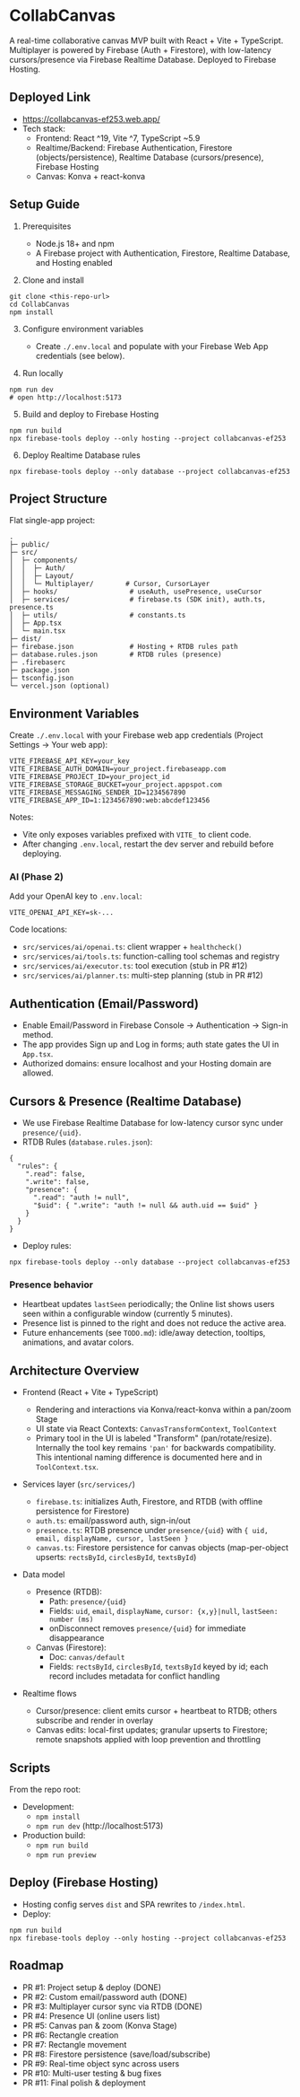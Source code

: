 # CollabCanvas

A real-time collaborative canvas MVP built with React + Vite + TypeScript. Multiplayer is powered by Firebase (Auth + Firestore), with low-latency cursors/presence via Firebase Realtime Database. Deployed to Firebase Hosting.

## Deployed Link

- https://collabcanvas-ef253.web.app/
- Tech stack:
  - Frontend: React ^19, Vite ^7, TypeScript ~5.9
  - Realtime/Backend: Firebase Authentication, Firestore (objects/persistence), Realtime Database (cursors/presence), Firebase Hosting
  - Canvas: Konva + react-konva

## Setup Guide

1) Prerequisites
   - Node.js 18+ and npm
   - A Firebase project with Authentication, Firestore, Realtime Database, and Hosting enabled

2) Clone and install
```
git clone <this-repo-url>
cd CollabCanvas
npm install
```

3) Configure environment variables
   - Create `./.env.local` and populate with your Firebase Web App credentials (see below).

4) Run locally
```
npm run dev
# open http://localhost:5173
```

5) Build and deploy to Firebase Hosting
```
npm run build
npx firebase-tools deploy --only hosting --project collabcanvas-ef253
```

6) Deploy Realtime Database rules
```
npx firebase-tools deploy --only database --project collabcanvas-ef253
```

## Project Structure

Flat single-app project:

```
.
├─ public/
├─ src/
│  ├─ components/
│  │  ├─ Auth/
│  │  ├─ Layout/
│  │  └─ Multiplayer/        # Cursor, CursorLayer
│  ├─ hooks/                  # useAuth, usePresence, useCursor
│  ├─ services/               # firebase.ts (SDK init), auth.ts, presence.ts
│  ├─ utils/                  # constants.ts
│  ├─ App.tsx
│  └─ main.tsx
├─ dist/
├─ firebase.json              # Hosting + RTDB rules path
├─ database.rules.json        # RTDB rules (presence)
├─ .firebaserc
├─ package.json
├─ tsconfig.json
└─ vercel.json (optional)
```

## Environment Variables

Create `./.env.local` with your Firebase web app credentials (Project Settings → Your web app):

```
VITE_FIREBASE_API_KEY=your_key
VITE_FIREBASE_AUTH_DOMAIN=your_project.firebaseapp.com
VITE_FIREBASE_PROJECT_ID=your_project_id
VITE_FIREBASE_STORAGE_BUCKET=your_project.appspot.com
VITE_FIREBASE_MESSAGING_SENDER_ID=1234567890
VITE_FIREBASE_APP_ID=1:1234567890:web:abcdef123456
```

Notes:
- Vite only exposes variables prefixed with `VITE_` to client code.
- After changing `.env.local`, restart the dev server and rebuild before deploying.

### AI (Phase 2)

Add your OpenAI key to `.env.local`:

```
VITE_OPENAI_API_KEY=sk-...
```

Code locations:
- `src/services/ai/openai.ts`: client wrapper + `healthcheck()`
- `src/services/ai/tools.ts`: function-calling tool schemas and registry
- `src/services/ai/executor.ts`: tool execution (stub in PR #12)
- `src/services/ai/planner.ts`: multi-step planning (stub in PR #12)

## Authentication (Email/Password)

- Enable Email/Password in Firebase Console → Authentication → Sign-in method.
- The app provides Sign up and Log in forms; auth state gates the UI in `App.tsx`.
- Authorized domains: ensure localhost and your Hosting domain are allowed.

## Cursors & Presence (Realtime Database)

- We use Firebase Realtime Database for low-latency cursor sync under `presence/{uid}`.
- RTDB Rules (`database.rules.json`):
```
{
  "rules": {
    ".read": false,
    ".write": false,
    "presence": {
      ".read": "auth != null",
      "$uid": { ".write": "auth != null && auth.uid == $uid" }
    }
  }
}
```
- Deploy rules:
```
npx firebase-tools deploy --only database --project collabcanvas-ef253
```

### Presence behavior
- Heartbeat updates `lastSeen` periodically; the Online list shows users seen within a configurable window (currently 5 minutes).
- Presence list is pinned to the right and does not reduce the active area.
- Future enhancements (see `TODO.md`): idle/away detection, tooltips, animations, and avatar colors.

## Architecture Overview

- Frontend (React + Vite + TypeScript)
  - Rendering and interactions via Konva/react-konva within a pan/zoom Stage
  - UI state via React Contexts: `CanvasTransformContext`, `ToolContext`
  - Primary tool in the UI is labeled "Transform" (pan/rotate/resize). Internally the tool key remains `'pan'` for backwards compatibility. This intentional naming difference is documented here and in `ToolContext.tsx`.

- Services layer (`src/services/`)
  - `firebase.ts`: initializes Auth, Firestore, and RTDB (with offline persistence for Firestore)
  - `auth.ts`: email/password auth, sign-in/out
  - `presence.ts`: RTDB presence under `presence/{uid}` with `{ uid, email, displayName, cursor, lastSeen }`
  - `canvas.ts`: Firestore persistence for canvas objects (map-per-object upserts: `rectsById`, `circlesById`, `textsById`)

- Data model
  - Presence (RTDB):
    - Path: `presence/{uid}`
    - Fields: `uid`, `email`, `displayName`, `cursor: {x,y}|null`, `lastSeen: number (ms)`
    - onDisconnect removes `presence/{uid}` for immediate disappearance
  - Canvas (Firestore):
    - Doc: `canvas/default`
    - Fields: `rectsById`, `circlesById`, `textsById` keyed by id; each record includes metadata for conflict handling

- Realtime flows
  - Cursor/presence: client emits cursor + heartbeat to RTDB; others subscribe and render in overlay
  - Canvas edits: local-first updates; granular upserts to Firestore; remote snapshots applied with loop prevention and throttling

## Scripts

From the repo root:

- Development:
  - `npm install`
  - `npm run dev` (http://localhost:5173)
- Production build:
  - `npm run build`
  - `npm run preview`

## Deploy (Firebase Hosting)

- Hosting config serves `dist` and SPA rewrites to `/index.html`.
- Deploy:
```
npm run build
npx firebase-tools deploy --only hosting --project collabcanvas-ef253
```

## Roadmap

- PR #1: Project setup & deploy (DONE)
- PR #2: Custom email/password auth (DONE)
- PR #3: Multiplayer cursor sync via RTDB (DONE)
- PR #4: Presence UI (online users list)
- PR #5: Canvas pan & zoom (Konva Stage)
- PR #6: Rectangle creation
- PR #7: Rectangle movement
- PR #8: Firestore persistence (save/load/subscribe)
- PR #9: Real-time object sync across users
- PR #10: Multi-user testing & bug fixes
- PR #11: Final polish & deployment
